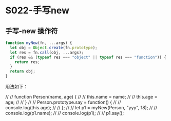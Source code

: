 # S022-手写new
##  手写-new 操作符
```js
function myNew(fn, ...args) {
  let obj = Object.create(fn.prototype);
  let res = fn.call(obj, ...args);
  if (res && (typeof res === "object" || typeof res === "function")) {
    return res;
  }
  return obj;
}
```
用法如下：

// // function Person(name, age) {
// //   this.name = name;
// //   this.age = age;
// // }
// // Person.prototype.say = function() {
// //   console.log(this.age);
// // };
// // let p1 = myNew(Person, "yyy", 18);
// // console.log(p1.name);
// // console.log(p1);
// // p1.say();
